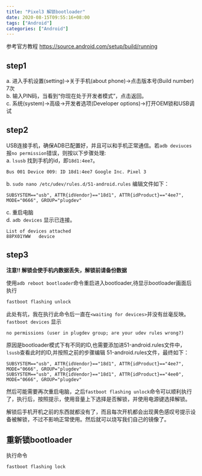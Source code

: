 ```yaml
---
title: "Pixel3 解锁bootloader"
date: 2020-08-15T09:55:16+08:00
tags: ["Android"]
categories: ["Android"]
---
```


参考官方教程 https://source.android.com/setup/build/running  

## step1
a. 进入手机设置(setting)->关于手机(about phone)->点击版本号(Build number) 7次  
b. 输入PIN码，当看到“你现在处于开发者模式”，点击返回。  
c. 系统(system)->高级->开发者选项(Developer options)->打开OEM锁和USB调试  

## step2
USB连接手机，确保ADB已配置好，并且可以和手机正常通信。若`adb deviuces`报`no permission`错误，则按以下步骤处理:  
a. `lsusb` 找到手机的id，即`18d1:4ee7`。
```
Bus 001 Device 009: ID 18d1:4ee7 Google Inc. Pixel 3
```
b. `sudo nano /etc/udev/rules.d/51-android.rules` 编辑文件如下：

```
SUBSYSTEM=="usb", ATTR{idVendor}=="18d1", ATTR{idProduct}=="4ee7", MODE="0666", GROUP="plugdev"
```
c. 重启电脑  
d. `adb devices` 显示已连接。
```
List of devices attached
88PX01YWW	device
```

## step3

**注意!! 解锁会使手机内数据丢失，解锁前请备份数据**

使用`adb reboot bootloader`命令重启进入bootloader,待显示bootloader画面后执行

```sh
fastboot flashing unlock
```

此处有坑，我在执行此命令后一直在`<waiting for devices>`并没有丝毫反映。`fastboot devices` 显示

```
no permissions (user in plugdev group; are your udev rules wrong?)
```

原因是bootloader模式下有不同的ID,也需要添加进51-android.rules文件中，`lsusb`查看此时的ID,并按照之前的步骤编辑 51-android.rules文件，最终如下：

```
SUBSYSTEM=="usb", ATTR{idVendor}=="18d1", ATTR{idProduct}=="4ee7", MODE="0666", GROUP="plugdev"
SUBSYSTEM=="usb", ATTR{idVendor}=="18d1", ATTR{idProduct}=="4ee0", MODE="0666", GROUP="plugdev"
```

然后可能需要再次重启电脑，之后`fastboot flashing unlock`命令可以顺利执行了，执行后，按照提示，使用音量上下选择是否解锁，并使用电源键选择解锁。  

解锁后手机开机之前的东西就都没有了，而且每次开机都会出现黄色感叹号提示设备被解锁，不过不影响正常使用。然后就可以烧写我们自己的镜像了。

## 重新锁bootloader

执行命令

```
fastboot flashing lock
```

